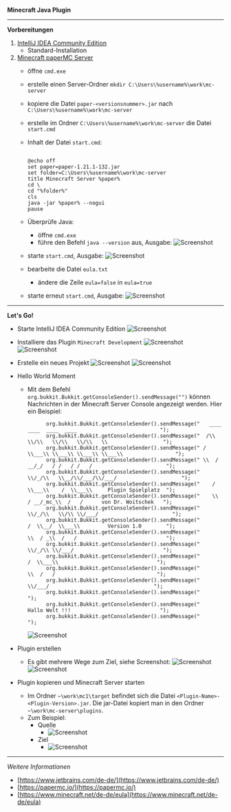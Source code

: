 **Minecraft Java Plugin**

---

**Vorbereitungen**

1. [IntelliJ IDEA Community Edition](https://www.jetbrains.com/de-de/idea/download/)
   - Standard-Installation
2. [Minecraft paperMC Server](https://papermc.io/downloads/all)
   - öffne `cmd.exe`
   - erstelle einen Server-Ordner `mkdir C:\Users\%username%\work\mc-server`
   - kopiere die Datei `paper-<versionsnummer>.jar` nach `C:\Users\%username%\work\mc-server`
   - erstelle im Ordner `C:\Users\%username%\work\mc-server` die Datei `start.cmd`
   - Inhalt der Datei `start.cmd`:
     ```
     
     @echo off
     set paper=paper-1.21.1-132.jar
     set folder=C:\Users\%username%\work\mc-server
     title Minecraft Server %paper%
     cd \
     cd "%folder%"
     cls
     java -jar %paper% --nogui
     pause
     
     ```
   - Überprüfe Java:
     - öffne `cmd.exe`
	 - führe den Befehl `java --version` aus, Ausgabe:
     ![Screenshot](https://github.com/dr-woitschek/minecraft/blob/main/JavaEdition/Plugins/mc1/Bilder/cmd_java_version.jpg)

   - starte `start.cmd`, Ausgabe:
     ![Screenshot](https://github.com/dr-woitschek/minecraft/blob/main/JavaEdition/Plugins/mc1/Bilder/ausgabe_start_cmd1.jpg)

   - bearbeite die Datei `eula.txt`
     - ändere die Zeile `eula=false` in `eula=true`

   - starte erneut `start.cmd`, Ausgabe:
     ![Screenshot](https://github.com/dr-woitschek/minecraft/blob/main/JavaEdition/Plugins/mc1/Bilder/ausgabe_start_cmd2.jpg)

---

**Let's Go!**

- Starte IntelliJ IDEA Community Edition
  ![Screenshot](https://github.com/dr-woitschek/minecraft/blob/main/JavaEdition/Plugins/mc1/Bilder/IntelliJ_IDEA_01.jpg)

- Installiere das Plugin `Minecraft Development`
  ![Screenshot](https://github.com/dr-woitschek/minecraft/blob/main/JavaEdition/Plugins/mc1/Bilder/IntelliJ_IDEA_02.jpg)
  ![Screenshot](https://github.com/dr-woitschek/minecraft/blob/main/JavaEdition/Plugins/mc1/Bilder/IntelliJ_IDEA_03.jpg)

- Erstelle ein neues Projekt
  ![Screenshot](https://github.com/dr-woitschek/minecraft/blob/main/JavaEdition/Plugins/mc1/Bilder/IntelliJ_IDEA_04.jpg)
  ![Screenshot](https://github.com/dr-woitschek/minecraft/blob/main/JavaEdition/Plugins/mc1/Bilder/IntelliJ_IDEA_05.jpg)

- Hello World Moment
  - Mit dem Befehl `org.bukkit.Bukkit.getConsoleSender().sendMessage("")` können Nachrichten in der Minecraft Server Console angezeigt werden.
    Hier ein Beispiel:
    ```
          org.bukkit.Bukkit.getConsoleSender().sendMessage("   ____  ____  ____  ____                           ");
          org.bukkit.Bukkit.getConsoleSender().sendMessage("  /\\   \\/\\   \\/\\   \\/\\   \\                  ");
          org.bukkit.Bukkit.getConsoleSender().sendMessage(" /  \\___\\ \\___\\ \\___\\ \\___\\                 ");
          org.bukkit.Bukkit.getConsoleSender().sendMessage(" \\  / __/_/   / /   / /   /                        ");
          org.bukkit.Bukkit.getConsoleSender().sendMessage("  \\/_/\\   \\__/\\/___/\\/___/                     ");
          org.bukkit.Bukkit.getConsoleSender().sendMessage("    /  \\___\\    /  \\___\\     Plugin Spielplatz  ");
          org.bukkit.Bukkit.getConsoleSender().sendMessage("    \\  / __/_mc_\\  /   /      von Dr. Woitschek   ");
          org.bukkit.Bukkit.getConsoleSender().sendMessage("     \\/_/\\   \\/\\ \\/___/                        ");
          org.bukkit.Bukkit.getConsoleSender().sendMessage("       /  \\__/  \\___\\         Version 1.0        ");
          org.bukkit.Bukkit.getConsoleSender().sendMessage("       \\  / _\\  /   /                             ");
          org.bukkit.Bukkit.getConsoleSender().sendMessage("        \\/_/\\ \\/___/                             ");
          org.bukkit.Bukkit.getConsoleSender().sendMessage("          /  \\___\\                                ");
          org.bukkit.Bukkit.getConsoleSender().sendMessage("          \\  /   /                                 ");
          org.bukkit.Bukkit.getConsoleSender().sendMessage("           \\/___/                                  ");
          org.bukkit.Bukkit.getConsoleSender().sendMessage("                                                    ");
          org.bukkit.Bukkit.getConsoleSender().sendMessage("         Hallo Welt !!!                             ");
          org.bukkit.Bukkit.getConsoleSender().sendMessage("                                                    ");
    
    ```
    ![Screenshot](https://github.com/dr-woitschek/minecraft/blob/main/JavaEdition/Plugins/mc1/Bilder/IntelliJ_IDEA_06.jpg)

 - Plugin erstellen
   - Es gibt mehrere Wege zum Ziel, siehe Screenshot:
     ![Screenshot](https://github.com/dr-woitschek/minecraft/blob/main/JavaEdition/Plugins/mc1/Bilder/IntelliJ_IDEA_07.jpg)
     ![Screenshot](https://github.com/dr-woitschek/minecraft/blob/main/JavaEdition/Plugins/mc1/Bilder/IntelliJ_IDEA_08.jpg)

 - Plugin kopieren und Minecraft Server starten
   - Im Ordner `~\work\mc1\target` befindet sich die Datei `<Plugin-Name>-<Plugin-Version>.jar`. Die jar-Datei kopiert man in den Ordner `~\work\mc-server\plugins`.
   - Zum Beispiel:
     - Quelle
	   - ![Screenshot](https://github.com/dr-woitschek/minecraft/blob/main/JavaEdition/Plugins/mc1/Bilder/explorer_01.jpg)
	 - Ziel
	   - ![Screenshot](https://github.com/dr-woitschek/minecraft/blob/main/JavaEdition/Plugins/mc1/Bilder/explorer_02.jpg)

---

_Weitere Informationen_
- [https://www.jetbrains.com/de-de/](https://www.jetbrains.com/de-de/)
- [https://papermc.io/](https://papermc.io/)
- [https://www.minecraft.net/de-de/eula](https://www.minecraft.net/de-de/eula)
